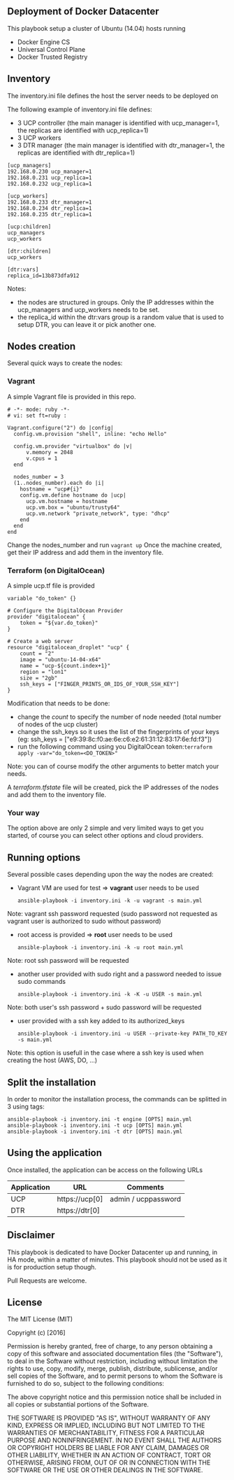 Deployment of Docker Datacenter
-------------------------------

This playbook setup a cluster of Ubuntu (14.04) hosts running
* Docker Engine CS
* Universal Control Plane
* Docker Trusted Registry

Inventory
---------

The inventory.ini file defines the host the server needs to be deployed on

The following example of inventory.ini file defines:
- 3 UCP controller (the main manager is identified with ucp_manager=1, the replicas are identified with ucp_replica=1)
- 3 UCP workers
- 3 DTR manager (the main manager is identified with dtr_manager=1, the replicas are identified with dtr_replica=1)

```
[ucp_managers]
192.168.0.230 ucp_manager=1
192.168.0.231 ucp_replica=1
192.168.0.232 ucp_replica=1

[ucp_workers]
192.168.0.233 dtr_manager=1
192.168.0.234 dtr_replica=1
192.168.0.235 dtr_replica=1

[ucp:children]
ucp_managers
ucp_workers

[dtr:children]
ucp_workers

[dtr:vars]
replica_id=13b873dfa912
```

Notes:
- the nodes are structured in groups. Only the IP addresses within the ucp_managers and ucp_workers needs to be set.
- the replica_id within the dtr:vars group is a random value that is used to setup DTR, you can leave it or pick another one.


Nodes creation
--------------

Several quick ways to create the nodes:

### Vagrant

A simple Vagrant file is provided in this repo.

```
# -*- mode: ruby -*-
# vi: set ft=ruby :

Vagrant.configure("2") do |config|
  config.vm.provision "shell", inline: "echo Hello"

  config.vm.provider "virtualbox" do |v|
      v.memory = 2048
      v.cpus = 1
  end

  nodes_number = 3
  (1..nodes_number).each do |i|
    hostname = "ucp#{i}"
    config.vm.define hostname do |ucp|
      ucp.vm.hostname = hostname
      ucp.vm.box = "ubuntu/trusty64"
      ucp.vm.network "private_network", type: "dhcp"
    end
  end
end
```

Change the nodes_number and run ```vagrant up```
Once the machine created, get their IP address and add them in the inventory file.

### Terraform (on DigitalOcean)

A simple ucp.tf file is provided

```
variable "do_token" {}

# Configure the DigitalOcean Provider
provider "digitalocean" {
    token = "${var.do_token}"
}

# Create a web server
resource "digitalocean_droplet" "ucp" {
    count = "2"
    image = "ubuntu-14-04-x64"
    name = "ucp-${count.index+1}"
    region = "lon1"
    size = "2gb"
    ssh_keys = ["FINGER_PRINTS_OR_IDS_OF_YOUR_SSH_KEY"]
}
```

Modification that needs to be done:

- change the *count* to specify the number of node needed (total number of nodes of the ucp cluster)
- change the ssh_keys so it uses the list of the fingerprints of your keys (eg: ssh_keys = ["e9:39:8c:f0:ae:6e:c6:e2:61:31:12:83:17:6e:fd:f3"])
- run the following command using you DigitalOcean token:``` terraform apply -var="do_token=<DO_TOKEN>" ```

Note: you can of course modify the other arguments to better match your needs.

A *terraform.tfstate* file will be created, pick the IP addresses of the nodes and add them to the inventory file.

### Your way

The option above are only 2 simple and very limited ways to get you started, of course you can select other options and cloud providers.

Running options
---------------

Several possible cases depending upon the way the nodes are created:

* Vagrant VM are used for test => **vagrant** user needs to be used

  ```ansible-playbook -i inventory.ini -k -u vagrant -s main.yml```

Note: vagrant ssh password requested (sudo password not requested as vagrant user is authorized to sudo without password)

* root access is provided => **root** user needs to be used

  ```ansible-playbook -i inventory.ini -k -u root main.yml```

Note: root ssh password will be requested

* another user provided with sudo right and a password needed to issue sudo commands

  ```ansible-playbook -i inventory.ini -k -K -u USER -s main.yml```

Note: both user's ssh password + sudo password will be requested

* user provided with a ssh key added to its authorized_keys

   ```ansible-playbook -i inventory.ini -u USER --private-key PATH_TO_KEY -s main.yml```

Note: this option is usefull in the case where a ssh key is used when creating the host (AWS, DO, ...)

Split the installation
----------------------

In order to monitor the installation process, the commands can be splitted in 3 using tags:

```
ansible-playbook -i inventory.ini -t engine [OPTS] main.yml
ansible-playbook -i inventory.ini -t ucp [OPTS] main.yml
ansible-playbook -i inventory.ini -t dtr [OPTS] main.yml
```

Using the application
---------------------

Once installed, the application can be access on the following URLs

Application | URL | Comments
------------| --- | --------
UCP         | https://ucp[0] | admin / ucppassword
DTR         | https://dtr[0] |

Disclaimer
----------

This playbook is dedicated to have Docker Datacenter up and running, in HA mode, within a matter of minutes.
This playbook should not be used as it is for production setup though.

Pull Requests are welcome.

License
-------

The MIT License (MIT)

Copyright (c) [2016]

Permission is hereby granted, free of charge, to any person obtaining a copy
of this software and associated documentation files (the "Software"), to deal
in the Software without restriction, including without limitation the rights
to use, copy, modify, merge, publish, distribute, sublicense, and/or sell
copies of the Software, and to permit persons to whom the Software is
furnished to do so, subject to the following conditions:

The above copyright notice and this permission notice shall be included in all
copies or substantial portions of the Software.

THE SOFTWARE IS PROVIDED "AS IS", WITHOUT WARRANTY OF ANY KIND, EXPRESS OR
IMPLIED, INCLUDING BUT NOT LIMITED TO THE WARRANTIES OF MERCHANTABILITY,
FITNESS FOR A PARTICULAR PURPOSE AND NONINFRINGEMENT. IN NO EVENT SHALL THE
AUTHORS OR COPYRIGHT HOLDERS BE LIABLE FOR ANY CLAIM, DAMAGES OR OTHER
LIABILITY, WHETHER IN AN ACTION OF CONTRACT, TORT OR OTHERWISE, ARISING FROM,
OUT OF OR IN CONNECTION WITH THE SOFTWARE OR THE USE OR OTHER DEALINGS IN THE
SOFTWARE.
